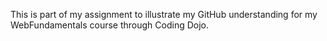 This is part of my assignment to illustrate my GitHub understanding for my WebFundamentals course through Coding Dojo.